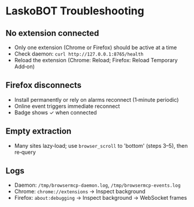 # LaskoBOT Troubleshooting

## No extension connected
- Only one extension (Chrome or Firefox) should be active at a time
- Check daemon: `curl http://127.0.0.1:8765/health`
- Reload the extension (Chrome: Reload; Firefox: Reload Temporary Add‑on)

## Firefox disconnects
- Install permanently or rely on alarms reconnect (1‑minute periodic)
- Online event triggers immediate reconnect
- Badge shows ✓ when connected

## Empty extraction
- Many sites lazy‑load; use `browser_scroll` to 'bottom' (steps 3–5), then re‑query

## Logs
- Daemon: `/tmp/browsermcp-daemon.log`, `/tmp/browsermcp-events.log`
- Chrome: `chrome://extensions` → Inspect background
- Firefox: `about:debugging` → Inspect background → WebSocket frames

